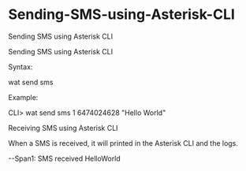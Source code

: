 # Sending-SMS-using-Asterisk-CLI
Sending SMS using Asterisk CLI

Sending SMS using Asterisk CLI

Syntax:


wat send sms <span><number><message>



Example: 


CLI> wat send sms 1 6474024628 "Hello World"




Receiving SMS using Asterisk CLI

When a SMS is received, it will printed in the Asterisk CLI and the logs.


--Span1: SMS received HelloWorld


 
